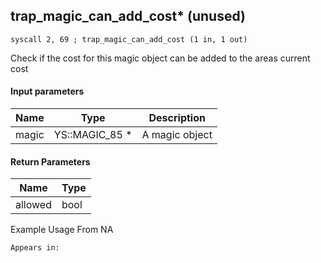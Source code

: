 ## trap_magic_can_add_cost* (unused)

`syscall 2, 69 ; trap_magic_can_add_cost (1 in, 1 out)`

Check if the cost for this magic object can be added to the areas current cost

#### Input parameters
| Name | Type | Description
|------|------|------------
| magic   | YS::MAGIC_85 *   | A magic object


#### Return Parameters
| Name | Type
|------|-----
| allowed   | bool   
Example Usage From NA






	Appears in:



